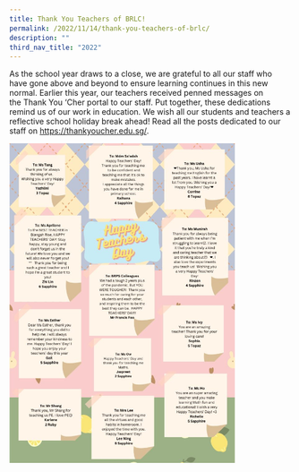 ```yaml
---
title: Thank You Teachers of BRLC!
permalink: /2022/11/14/thank-you-teachers-of-brlc/
description: ""
third_nav_title: "2022"
---
```

<p>As the school year draws to a close, we are grateful to all our staff who have gone above and beyond to ensure learning continues in this new normal. Earlier this year, our teachers received penned messages on the&nbsp;Thank&nbsp;You&nbsp;‘Cher&nbsp;portal to our staff. Put together, these dedications remind us of our work in education. We wish all our students and teachers a reflective school holiday break ahead! Read all the posts dedicated to our staff on&nbsp;<a href="https://thankyoucher.edu.sg/" target="_blank" rel="noreferrer noopener">https://thankyoucher.edu.sg/</a>.</p>
<img style="width: 80%;" src="/images/htd.jpg">